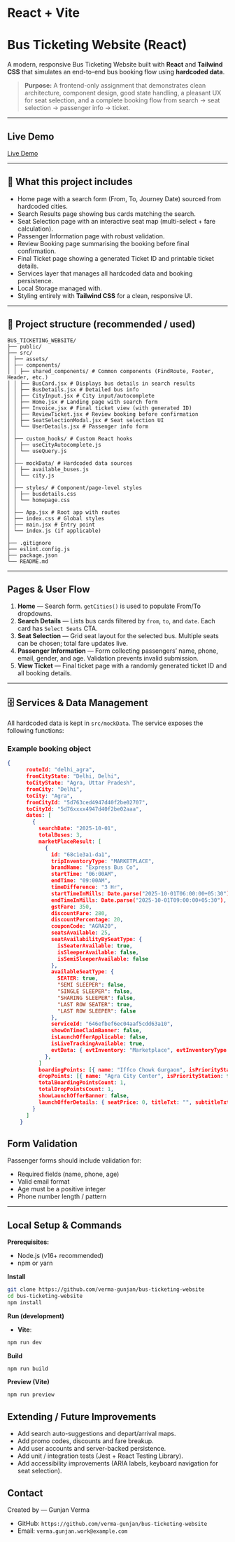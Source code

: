 # React + Vite

# Bus Ticketing Website (React)

A modern, responsive Bus Ticketing Website built with **React** and **Tailwind CSS** that simulates an end-to-end bus booking flow using **hardcoded data**.

> **Purpose:** A frontend-only assignment that demonstrates clean architecture, component design, good state handling, a pleasant UX for seat selection, and a complete booking flow from search → seat selection → passenger info → ticket.

---

## Live Demo

[Live Demo](bus-ticketing-website.vercel.app)

---

## 🚀 What this project includes

* Home page with a search form (From, To, Journey Date) sourced from hardcoded cities.
* Search Results page showing bus cards matching the search.
* Seat Selection page with an interactive seat map (multi-select + fare calculation).
* Passenger Information page with robust validation.
* Review Booking page summarising the booking before final confirmation.
* Final Ticket page showing a generated Ticket ID and printable ticket details.
* Services layer that manages all hardcoded data and booking persistence.
* Local Storage managed with.
* Styling entirely with **Tailwind CSS** for a clean, responsive UI.

---

## 📁 Project structure (recommended / used)

```
BUS_TICKETING_WEBSITE/
├── public/
├── src/
│ ├── assets/
│ ├── components/
│ │ ├── shared_components/ # Common components (FindRoute, Footer, Header, etc.)
│ │ ├── BusCard.jsx # Displays bus details in search results
│ │ ├── BusDetails.jsx # Detailed bus info
│ │ ├── CityInput.jsx # City input/autocomplete
│ │ ├── Home.jsx # Landing page with search form
│ │ ├── Invoice.jsx # Final ticket view (with generated ID)
│ │ ├── ReviewTicket.jsx # Review booking before confirmation
│ │ ├── SeatSelectionModal.jsx # Seat selection UI
│ │ └── UserDetails.jsx # Passenger info form
│ │
│ ├── custom_hooks/ # Custom React hooks
│ │ ├── useCityAutocomplete.js
│ │ └── useQuery.js
│ │
│ ├── mockData/ # Hardcoded data sources
│ │ ├── available_buses.js
│ │ └── city.js
│ │
│ ├── styles/ # Component/page-level styles
│ │ ├── busdetails.css
│ │ └── homepage.css
│ │
│ ├── App.jsx # Root app with routes
│ ├── index.css # Global styles
│ ├── main.jsx # Entry point
│ └── index.js (if applicable)
│
├── .gitignore
├── eslint.config.js
├── package.json
└── README.md
```

---

## Pages & User Flow

1. **Home** — Search form. `getCities()` is used to populate From/To dropdowns.
2. **Search Details** — Lists bus cards filtered by `from`, `to`, and `date`. Each card has `Select Seats` CTA.
3. **Seat Selection** — Grid seat layout for the selected bus. Multiple seats can be chosen; total fare updates live.
4. **Passenger Information** — Form collecting passengers’ name, phone, email, gender, and age. Validation prevents invalid submission.
5. **View Ticket** — Final ticket page with a randomly generated ticket ID and all booking details.

---

## 🗄️ Services & Data Management

All hardcoded data is kept in `src/mockData`. The service exposes the following functions:

### Example booking object

```json
{
      routeId: "delhi_agra",
      fromCityState: "Delhi, Delhi",
      toCityState: "Agra, Uttar Pradesh",
      fromCity: "Delhi",
      toCity: "Agra",
      fromCityId: "5d763ced4947d40f2be02707",
      toCityId: "5d76xxxx4947d40f2be02aaa",
      dates: [
        {
          searchDate: "2025-10-01",
          totalBuses: 3,
          marketPlaceResult: [
            {
              id: "68c1e3a1-da1",
              tripInventoryType: "MARKETPLACE",
              brandName: "Express Bus Co",
              startTime: "06:00AM",
              endTime: "09:00AM",
              timeDifference: "3 Hr",
              startTimeInMills: Date.parse("2025-10-01T06:00:00+05:30"),
              endTimeInMills: Date.parse("2025-10-01T09:00:00+05:30"),
              gstFare: 350,
              discountFare: 280,
              discountPercentage: 20,
              couponCode: "AGRA20",
              seatsAvailable: 25,
              seatAvailabilityBySeatType: {
                isSeaterAvailable: true,
                isSleeperAvailable: false,
                isSemiSleeperAvailable: false
              },
              availableSeatType: {
                SEATER: true,
                "SEMI SLEEPER": false,
                "SINGLE SLEEPER": false,
                "SHARING SLEEPER": false,
                "LAST ROW SEATER": true,
                "LAST ROW SLEEPER": false
              },
              serviceId: "646efbef6ec04aaf5cdd63a10",
              showOnTimeClaimBanner: false,
              isLaunchOfferApplicable: false,
              isLiveTrackingAvailable: true,
              evtData: { evtInventory: "Marketplace", evtInventoryType: "MARKETPLACE" }
            },
          ]
          boardingPoints: [{ name: "Iffco Chowk Gurgaon", isPriorityStation: false, isLounge: false }],
          dropPoints: [{ name: "Agra City Center", isPriorityStation: false, isLounge: false }],
          totalBoardingPointsCount: 1,
          totalDropPointsCount: 1,
          showLaunchOfferBanner: false,
          launchOfferDetails: { seatPrice: 0, titleTxt: "", subtitleTxt: "" }
        }
      ]
    }
```

## Form Validation

Passenger forms should include validation for:

* Required fields (name, phone, age)
* Valid email format
* Age must be a positive integer
* Phone number length / pattern

---

## Local Setup & Commands

**Prerequisites:**

* Node.js (v16+ recommended)
* npm or yarn

**Install**

```bash
git clone https://github.com/verma-gunjan/bus-ticketing-website
cd bus-ticketing-website
npm install
```

**Run (development)**

* **Vite**:

```bash
npm run dev
```

**Build**

```bash
npm run build
```

**Preview (Vite)**

```bash
npm run preview
```
## Extending / Future Improvements

* Add search auto-suggestions and depart/arrival maps.
* Add promo codes, discounts and fare breakup.
* Add user accounts and server-backed persistence.
* Add unit / integration tests (Jest + React Testing Library).
* Add accessibility improvements (ARIA labels, keyboard navigation for seat selection).

## Contact

Created by — Gunjan Verma

* GitHub: `https://github.com/verma-gunjan/bus-ticketing-website`
* Email: `verma.gunjan.work@example.com`